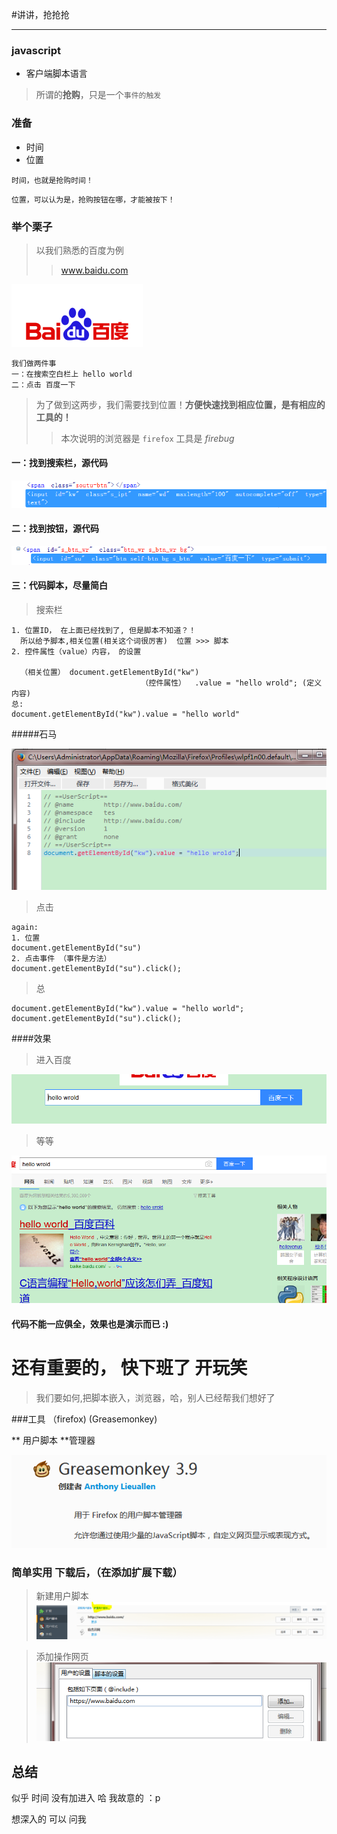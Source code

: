 #讲讲，抢抢抢

---

### javascript 

- 客户端脚本语言

>所谓的**抢购**，只是一个``事件的触发``

### 准备

- 时间
- 位置

```
时间，也就是抢购时间！
```

```
位置，可以认为是，抢购按钮在哪，才能被按下！
```

### 举个栗子

>以我们熟悉的百度为例
>>www.baidu.com

![baidu_logo](https://github.com/chinanf-boy/day_repr/blob/master/2016-10/bd_logo1.png)

```
我们做两件事
一：在搜索空白栏上 hello world
二：点击 百度一下
```
>为了做到这两步，我们需要找到位置！**方便快速找到相应位置，是有相应的工具的！**
>> 本次说明的浏览器是 ``firefox`` 工具是 *firebug*

#### 一：找到搜索栏，源代码
![1](https://github.com/chinanf-boy/day_repr/blob/master/2016-10/1.PNG)

#### 二：找到按钮，源代码
![0](https://github.com/chinanf-boy/day_repr/blob/master/2016-10/0.PNG)

#### 三：代码脚本，尽量简白

> 搜索栏

```
1. 位置ID， 在上面已经找到了, 但是脚本不知道？！
  所以给予脚本,相关位置(相关这个词很厉害)  位置 >>> 脚本
2. 控件属性（value）内容， 的设置

  （相关位置） document.getElementById("kw")
                             （控件属性）  .value = "hello wrold"; (定义内容)
总:
document.getElementById("kw").value = "hello world"

```
#####石马

![3](https://github.com/chinanf-boy/day_repr/blob/master/2016-10/3.PNG)

> 点击

```
again:
1. 位置
document.getElementById("su")
2. 点击事件 （事件是方法）
document.getElementById("su").click();
```

> 总

```
document.getElementById("kw").value = "hello world";
document.getElementById("su").click();
```

####效果

>进入百度

![5](https://github.com/chinanf-boy/day_repr/blob/master/2016-10/5.PNG)

> 等等

![6](https://github.com/chinanf-boy/day_repr/blob/master/2016-10/6.PNG)

#### 代码不能一应俱全，效果也是演示而已 :)

# 还有重要的， 快下班了  开玩笑

>我们要如何,把脚本嵌入，浏览器，哈，别人已经帮我们想好了

###工具 （firefox) (Greasemonkey)

** 用户脚本 **管理器

![2](https://github.com/chinanf-boy/day_repr/blob/master/2016-10/2.PNG)

### 简单实用 下载后，（在添加扩展下载）

>新建用户脚本
![4](https://github.com/chinanf-boy/day_repr/blob/master/2016-10/4.PNG)

>添加操作网页
![7](https://github.com/chinanf-boy/day_repr/blob/master/2016-10/7.PNG)

## 总结
似乎 时间 没有加进入  哈 我故意的 ：p

想深入的 可以 问我







